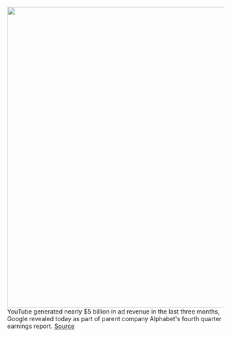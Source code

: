 <img src='https://cdn.vox-cdn.com/thumbor/9C0z7GTVmjtoOd9pJIg35qyGkqw=/0x0:2040x1360/1200x800/filters:focal(857x517:1183x843)/cdn.vox-cdn.com/uploads/chorus_image/image/66243228/wjoel_1777_180403_youtube_003.0.jpg' width='700px' /><br/>
YouTube generated nearly $5 billion in ad revenue in the last three months, Google revealed today as part of parent company Alphabet's fourth quarter earnings report.
<a href='https://www.theverge.com/2020/2/3/21121207/youtube-google-alphabet-earnings-revenue-first-time-reveal-q4-2019'> Source <a/>